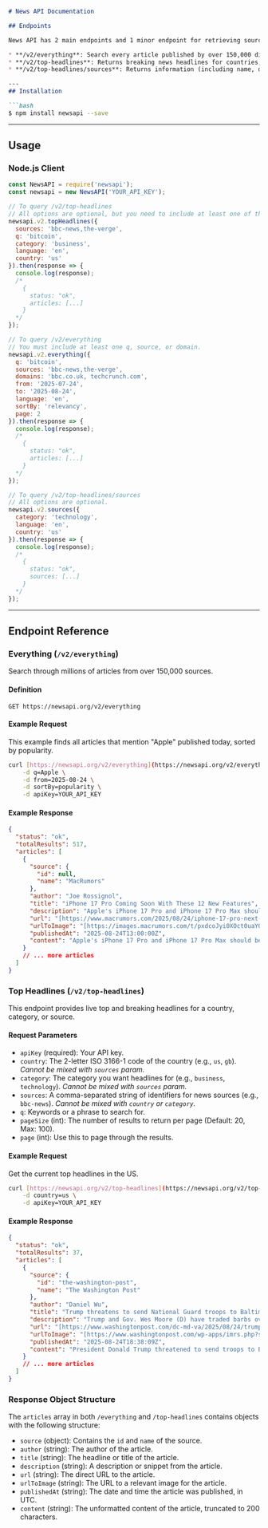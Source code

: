 ````markdown
# News API Documentation

## Endpoints

News API has 2 main endpoints and 1 minor endpoint for retrieving sources.

* **/v2/everything**: Search every article published by over 150,000 different sources in the last 5 years. This endpoint is ideal for news analysis and article discovery.
* **/v2/top-headlines**: Returns breaking news headlines for countries, categories, and singular publishers. This is perfect for news tickers or live news feeds.
* **/v2/top-headlines/sources**: Returns information (including name, description, and category) about the most notable sources available for top headlines.

---
## Installation

```bash
$ npm install newsapi --save
````

-----

## Usage

### Node.js Client

```javascript
const NewsAPI = require('newsapi');
const newsapi = new NewsAPI('YOUR_API_KEY');

// To query /v2/top-headlines
// All options are optional, but you need to include at least one of them.
newsapi.v2.topHeadlines({
  sources: 'bbc-news,the-verge',
  q: 'bitcoin',
  category: 'business',
  language: 'en',
  country: 'us'
}).then(response => {
  console.log(response);
  /*
    {
      status: "ok",
      articles: [...]
    }
  */
});

// To query /v2/everything
// You must include at least one q, source, or domain.
newsapi.v2.everything({
  q: 'bitcoin',
  sources: 'bbc-news,the-verge',
  domains: 'bbc.co.uk, techcrunch.com',
  from: '2025-07-24',
  to: '2025-08-24',
  language: 'en',
  sortBy: 'relevancy',
  page: 2
}).then(response => {
  console.log(response);
  /*
    {
      status: "ok",
      articles: [...]
    }
  */
});

// To query /v2/top-headlines/sources
// All options are optional.
newsapi.v2.sources({
  category: 'technology',
  language: 'en',
  country: 'us'
}).then(response => {
  console.log(response);
  /*
    {
      status: "ok",
      sources: [...]
    }
  */
});
```

-----

## Endpoint Reference

### Everything (`/v2/everything`)

Search through millions of articles from over 150,000 sources.

#### Definition

`GET https://newsapi.org/v2/everything`

#### Example Request

This example finds all articles that mention "Apple" published today, sorted by popularity.

```bash
curl [https://newsapi.org/v2/everything](https://newsapi.org/v2/everything) -G \
    -d q=Apple \
    -d from=2025-08-24 \
    -d sortBy=popularity \
    -d apiKey=YOUR_API_KEY
```

#### Example Response

```json
{
  "status": "ok",
  "totalResults": 517,
  "articles": [
    {
      "source": {
        "id": null,
        "name": "MacRumors"
      },
      "author": "Joe Rossignol",
      "title": "iPhone 17 Pro Coming Soon With These 12 New Features",
      "description": "Apple's iPhone 17 Pro and iPhone 17 Pro Max should be unveiled in a few more weeks, and there are plenty of rumors about the devices...",
      "url": "[https://www.macrumors.com/2025/08/24/iphone-17-pro-next-month/](https://www.macrumors.com/2025/08/24/iphone-17-pro-next-month/)",
      "urlToImage": "[https://images.macrumors.com/t/pxdcoJyi0XOct0uaY0E8tZkHBy4=/2500x/article-new/2025/07/iPhone-17-Pro-on-Desk-Centered-1.jpg](https://images.macrumors.com/t/pxdcoJyi0XOct0uaY0E8tZkHBy4=/2500x/article-new/2025/07/iPhone-17-Pro-on-Desk-Centered-1.jpg)",
      "publishedAt": "2025-08-24T13:00:00Z",
      "content": "Apple's iPhone 17 Pro and iPhone 17 Pro Max should be unveiled in a few more weeks, and there are plenty of rumors about the devices. In his Power On newsletter today, Bloomberg's Mark Gurman corrob… [+2902 chars]"
    }
    // ... more articles
  ]
}
```

### Top Headlines (`/v2/top-headlines`)

This endpoint provides live top and breaking headlines for a country, category, or source.

#### Request Parameters

  * `apiKey` (required): Your API key.
  * `country`: The 2-letter ISO 3166-1 code of the country (e.g., `us`, `gb`). *Cannot be mixed with `sources` param.*
  * `category`: The category you want headlines for (e.g., `business`, `technology`). *Cannot be mixed with `sources` param.*
  * `sources`: A comma-separated string of identifiers for news sources (e.g., `bbc-news`). *Cannot be mixed with `country` or `category`.*
  * `q`: Keywords or a phrase to search for.
  * `pageSize` (int): The number of results to return per page (Default: 20, Max: 100).
  * `page` (int): Use this to page through the results.

#### Example Request

Get the current top headlines in the US.

```bash
curl [https://newsapi.org/v2/top-headlines](https://newsapi.org/v2/top-headlines) -G \
    -d country=us \
    -d apiKey=YOUR_API_KEY
```

#### Example Response

```json
{
  "status": "ok",
  "totalResults": 37,
  "articles": [
    {
      "source": {
        "id": "the-washington-post",
        "name": "The Washington Post"
      },
      "author": "Daniel Wu",
      "title": "Trump threatens to send National Guard troops to Baltimore - The Washington Post",
      "description": "Trump and Gov. Wes Moore (D) have traded barbs over Maryland’s largest city in recent days as the president’s intervention in D.C. escalates.",
      "url": "[https://www.washingtonpost.com/dc-md-va/2025/08/24/trump-baltimore-troops-wes-moore/](https://www.washingtonpost.com/dc-md-va/2025/08/24/trump-baltimore-troops-wes-moore/)",
      "urlToImage": "[https://www.washingtonpost.com/wp-apps/imrs.php?src=https://arc-anglerfish-washpost-prod-washpost.s3.amazonaws.com/public/CKRC7WTXPPOFITNL42KFYPJZCA_size-normalized.jpg&w=1440](https://www.washingtonpost.com/wp-apps/imrs.php?src=https://arc-anglerfish-washpost-prod-washpost.s3.amazonaws.com/public/CKRC7WTXPPOFITNL42KFYPJZCA_size-normalized.jpg&w=1440)",
      "publishedAt": "2025-08-24T18:38:09Z",
      "content": "President Donald Trump threatened to send troops to Baltimore and called the city out of control and crime ridden in a Sunday morning Truth Social post responding to Maryland Gov. Wes Moores (D) invi… [+88 chars]"
    }
    // ... more articles
  ]
}
```

### Response Object Structure

The `articles` array in both `/everything` and `/top-headlines` contains objects with the following structure:

  * `source` (object): Contains the `id` and `name` of the source.
  * `author` (string): The author of the article.
  * `title` (string): The headline or title of the article.
  * `description` (string): A description or snippet from the article.
  * `url` (string): The direct URL to the article.
  * `urlToImage` (string): The URL to a relevant image for the article.
  * `publishedAt` (string): The date and time the article was published, in UTC.
  * `content` (string): The unformatted content of the article, truncated to 200 characters.

<!-- end list -->

```
```